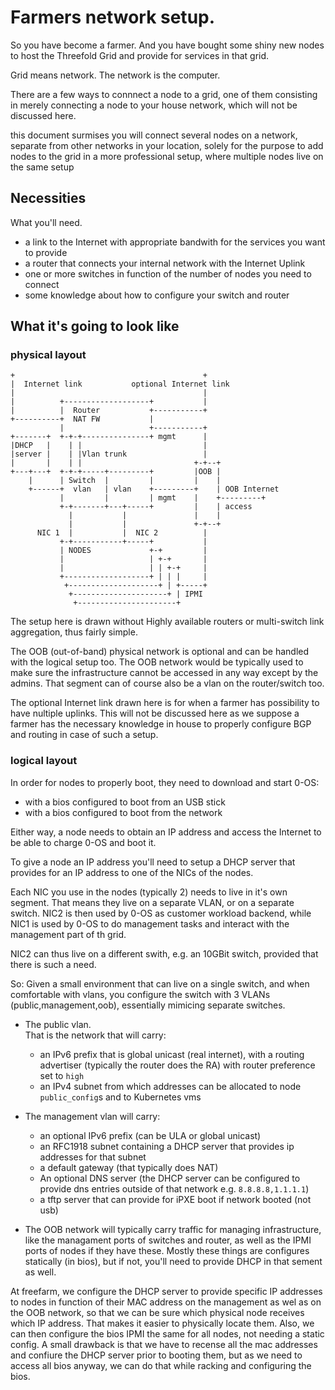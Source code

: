 # Farmers network setup.

So you have become a farmer. And you have bought some shiny new nodes to host the Threefold Grid and provide for services in that grid.

Grid means network. The network is the computer. 

There are a few ways to connnect a node to a grid, one of them consisting in merely connecting a node to your house network, which will not be discussed here.

this document surmises you will connect several nodes on a network, separate from other networks in your location, solely for the purpose to add nodes to the grid in a more professional setup, where multiple nodes live on the same setup

## Necessities

What you'll need.

  - a link to the Internet with appropriate bandwith for the services you want to provide
  - a router that connects your internal network with the Internet Uplink
  - one or more switches in function of the number of nodes you need to connect
  - some knowledge about how to configure your switch and router

## What it's going to look like

### physical layout

```
+                                          +
|  Internet link           optional Internet link
|                                          |
|          +-------------------+           |
|          |  Router           +-----------+
+----------+  NAT FW           |
           |                   +-----------+
+-------+  +-+-+---------------+ mgmt      |
|DHCP   |    | |                           |
|server |    | |Vlan trunk                 |
|       |    | |                         +-+--+
+---+---+  +-+-+-----+---------+         |OOB |
    |      | Switch  |         |         |    |
    +------+  vlan   | vlan    +---------+    | OOB Internet
           |         |         | mgmt    |    +---------+
           +-+-------+---+-----+         |    | access
             |           |               |    |
             |           |               +-+--+
      NIC 1  |           |  NIC 2          |
           +-+-----------+-----+           |
           | NODES             +-+         |
           |                   | +-+       |
           |                   | | +-+     |
           +-------------------+ | | |     |
            +--------------------+ | +-----+
             +---------------------+ | IPMI
              +----------------------+

```
The setup here is drawn without Highly available routers or multi-switch link aggregation, thus fairly simple.  

The OOB (out-of-band) physical network is optional and can be handled with the logical setup too. The OOB network would be typically used to make sure the infrastructure cannot be accessed in any way except by the admins. That segment can of course also be a vlan on the router/switch too.  

The optional Internet link drawn here is for when a farmer has possibility to have nultiple uplinks. This will not be discussed here as we suppose a farmer has the necessary knowledge in house to properly configure BGP and routing in case of such a setup.

### logical layout

In order for nodes to properly boot, they need to download and start 0-OS: 
  - with a bios configured to boot from an USB stick
  - with a bios configured to boot from the network

Either way, a node needs to obtain an IP address and access the Internet to be able to charge 0-OS and boot it.

To give a node an IP address you'll need to setup a DHCP server that provides for an IP address to one of the NICs of the nodes.

Each NIC you use in the nodes (typically 2) needs to live in it's own segment. That means they live on a separate VLAN, or on a separate switch. NIC2 is then used by 0-OS as customer workload backend, while NIC1 is used by 0-OS to do management tasks and interact with the management part of th grid.

NIC2 can thus live on a different swith, e.g. an 10GBit switch, provided that there is such a need.

So: Given a small environment that can live on a single switch, and when comfortable with vlans, you configure the switch with 3 VLANs (public,management,oob), essentially mimicing separate switches.

  - The public vlan.  
  That is the network that will carry:
    - an IPv6 prefix that is global unicast (real internet), with a routing advertiser (typically the router does the RA) with router preference set to `high`
    - an IPv4 subnet from which addresses can be allocated to node `public_config`s and to Kubernetes vms

  - The management vlan will carry:
    - an optional IPv6 prefix (can be ULA or global unicast)
    - an RFC1918 subnet containing a DHCP server that provides ip addresses for that subnet
    - a default gateway (that typically does NAT)
    - An optional DNS server (the DHCP server can be configured to provide dns entries outside of that network e.g. `8.8.8.8,1.1.1.1`)
    - a tftp server that can provide for iPXE boot if network booted (not usb)

  - The OOB network will typically carry traffic for managing infrastructure, like the managament ports of switches and router, as well as the IPMI ports of nodes if they have these.
  Mostly these things are configures statically (in bios), but if not, you'll need to provide DHCP in that sement as well.

At freefarm, we configure the DHCP server to provide specific IP addresses to nodes in function of their MAC address on the management as wel as on the OOB network, so that we can be sure which physical node receives which IP address.
That makes it easier to physically locate them.
Also, we can then configure the bios IPMI the same for all nodes, not needing a static config.
A small drawback is that we have to recense all the mac addresses and confiure the DHCP server prior to booting them, but as we need to access all bios anyway, we can do that while racking and configuring the bios.


